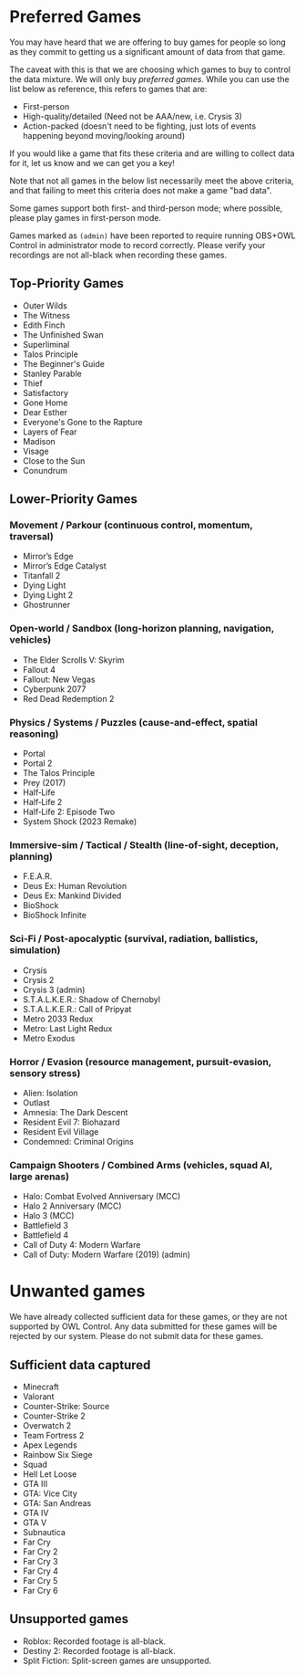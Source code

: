 # Preferred Games

You may have heard that we are offering to buy games for people so long as they commit to getting us a significant amount of data from that game.

The caveat with this is that we are choosing which games to buy to control the data mixture. We will only buy _preferred games_. While you can use the list below as reference, this refers to games that are:

- First-person
- High-quality/detailed (Need not be AAA/new, i.e. Crysis 3)
- Action-packed (doesn't need to be fighting, just lots of events happening beyond moving/looking around)

If you would like a game that fits these criteria and are willing to collect data for it, let us know and we can get you a key!

Note that not all games in the below list necessarily meet the above criteria, and that failing to meet this criteria does not make a game "bad data".

Some games support both first- and third-person mode; where possible, please play games in first-person mode.

Games marked as `(admin)` have been reported to require running OBS+OWL Control in administrator mode to record correctly. Please verify your recordings are not all-black when recording these games.

## Top-Priority Games

- Outer Wilds
- The Witness
- Edith Finch
- The Unfinished Swan
- Superliminal
- Talos Principle
- The Beginner's Guide
- Stanley Parable
- Thief
- Satisfactory
- Gone Home
- Dear Esther
- Everyone's Gone to the Rapture
- Layers of Fear
- Madison
- Visage
- Close to the Sun
- Conundrum

## Lower-Priority Games

### Movement / Parkour (continuous control, momentum, traversal)

- Mirror’s Edge
- Mirror’s Edge Catalyst
- Titanfall 2
- Dying Light
- Dying Light 2
- Ghostrunner

### Open‑world / Sandbox (long‑horizon planning, navigation, vehicles)

- The Elder Scrolls V: Skyrim
- Fallout 4
- Fallout: New Vegas
- Cyberpunk 2077
- Red Dead Redemption 2

### Physics / Systems / Puzzles (cause‑and‑effect, spatial reasoning)

- Portal
- Portal 2
- The Talos Principle
- Prey (2017)
- Half‑Life
- Half‑Life 2
- Half‑Life 2: Episode Two
- System Shock (2023 Remake)

### Immersive‑sim / Tactical / Stealth (line‑of‑sight, deception, planning)

- F.E.A.R.
- Deus Ex: Human Revolution
- Deus Ex: Mankind Divided
- BioShock
- BioShock Infinite

### Sci‑Fi / Post‑apocalyptic (survival, radiation, ballistics, simulation)

- Crysis
- Crysis 2
- Crysis 3 (admin)
- S.T.A.L.K.E.R.: Shadow of Chernobyl
- S.T.A.L.K.E.R.: Call of Pripyat
- Metro 2033 Redux
- Metro: Last Light Redux
- Metro Exodus

### Horror / Evasion (resource management, pursuit‑evasion, sensory stress)

- Alien: Isolation
- Outlast
- Amnesia: The Dark Descent
- Resident Evil 7: Biohazard
- Resident Evil Village
- Condemned: Criminal Origins

### Campaign Shooters / Combined Arms (vehicles, squad AI, large arenas)

- Halo: Combat Evolved Anniversary (MCC)
- Halo 2 Anniversary (MCC)
- Halo 3 (MCC)
- Battlefield 3
- Battlefield 4
- Call of Duty 4: Modern Warfare
- Call of Duty: Modern Warfare (2019) (admin)

# Unwanted games

We have already collected sufficient data for these games, or they are not supported by OWL Control.
Any data submitted for these games will be rejected by our system.
Please do not submit data for these games.

## Sufficient data captured

- Minecraft
- Valorant
- Counter-Strike: Source
- Counter-Strike 2
- Overwatch 2
- Team Fortress 2
- Apex Legends
- Rainbow Six Siege
- Squad
- Hell Let Loose
- GTA III
- GTA: Vice City
- GTA: San Andreas
- GTA IV
- GTA V
- Subnautica
- Far Cry
- Far Cry 2
- Far Cry 3
- Far Cry 4
- Far Cry 5
- Far Cry 6

## Unsupported games

- Roblox: Recorded footage is all-black.
- Destiny 2: Recorded footage is all-black.
- Split Fiction: Split-screen games are unsupported.

